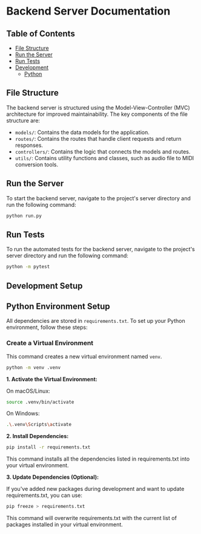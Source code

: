 # Backend Server Documentation

## Table of Contents

- [File Structure](#file-structure)
- [Run the Server](#run-the-server)
- [Run Tests](#run-tests)
- [Development](#development)
  - [Python](#python)

## File Structure

The backend server is structured using the Model-View-Controller (MVC) architecture for improved maintainability. The key components of the file structure are:

- `models/`: Contains the data models for the application.
- `routes/`: Contains the routes that handle client requests and return responses.
- `controllers/`: Contains the logic that connects the models and routes.
- `utils/`: Contains utility functions and classes, such as audio file to MIDI conversion tools.

## Run the Server

To start the backend server, navigate to the project's server directory and run the following command:

```bash
python run.py
```

## Run Tests

To run the automated tests for the backend server, navigate to the project's server directory and run the following command:

```bash
python -m pytest
```

## Development Setup

## Python Environment Setup

All dependencies are stored in `requirements.txt`. To set up your Python environment, follow these steps:

### Create a Virtual Environment

This command creates a new virtual environment named `venv`.

```bash
python -m venv .venv
```

**1. Activate the Virtual Environment:**

On macOS/Linux:

```bash
source .venv/bin/activate
```

On Windows:

```bash
.\.venv\Scripts\activate
```

**2. Install Dependencies:**

```bash
pip install -r requirements.txt
```

This command installs all the dependencies listed in requirements.txt into your virtual environment.

**3. Update Dependencies (Optional):**

If you've added new packages during development and want to update requirements.txt, you can use:

```bash
pip freeze > requirements.txt
```

This command will overwrite requirements.txt with the current list of packages installed in your virtual environment.
